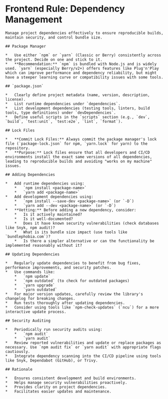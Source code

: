 # Frontend Rule: Dependency Management

    Manage project dependencies effectively to ensure reproducible builds, maintain security, and control bundle size.

    ## Package Manager

    *   Use either `npm` or `yarn` (Classic or Berry) consistently across the project. Decide on one and stick to it.
    *   **Recommendation:** `npm` is bundled with Node.js and is widely used. `yarn` (especially Berry/v2+) offers features like Plug'n'Play which can improve performance and dependency reliability, but might have a steeper learning curve or compatibility issues with some tools.

    ## `package.json`

    *   Clearly define project metadata (name, version, description, license).
    *   List runtime dependencies under `dependencies`.
    *   List development dependencies (testing tools, linters, build tools, type definitions) under `devDependencies`.
    *   Define useful scripts in the `scripts` section (e.g., `dev`, `build`, `test:unit`, `test:e2e`, `lint`, `format`).

    ## Lock Files

    *   **Commit Lock Files:** Always commit the package manager's lock file (`package-lock.json` for npm, `yarn.lock` for yarn) to the repository.
    *   **Purpose:** Lock files ensure that all developers and CI/CD environments install the exact same versions of all dependencies, leading to reproducible builds and avoiding "works on my machine" issues.

    ## Adding Dependencies

    *   Add runtime dependencies using:
        *   `npm install <package-name>`
        *   `yarn add <package-name>`
    *   Add development dependencies using:
        *   `npm install --save-dev <package-name>` (or `-D`)
        *   `yarn add --dev <package-name>` (or `-D`)
    *   **Vetting:** Before adding a new dependency, consider:
        *   Is it actively maintained?
        *   Is it well-documented?
        *   Does it have known security vulnerabilities (check databases like Snyk, npm audit)?
        *   What is its bundle size impact (use tools like `bundlephobia.com`)?
        *   Is there a simpler alternative or can the functionality be implemented reasonably without it?

    ## Updating Dependencies

    *   Regularly update dependencies to benefit from bug fixes, performance improvements, and security patches.
    *   Use commands like:
        *   `npm update`
        *   `npm outdated` (to check for outdated packages)
        *   `yarn upgrade`
        *   `yarn outdated`
    *   For major version updates, carefully review the library's changelog for breaking changes.
    *   Run tests thoroughly after updating dependencies.
    *   Consider using tools like `npm-check-updates` (`ncu`) for a more interactive update process.

    ## Security Auditing

    *   Periodically run security audits using:
        *   `npm audit`
        *   `yarn audit`
    *   Review reported vulnerabilities and update or replace packages as necessary. Use `npm audit fix` or `yarn audit` with appropriate flags cautiously.
    *   Integrate dependency scanning into the CI/CD pipeline using tools like Snyk, Dependabot (GitHub), or Trivy.

    ## Rationale

    *   Ensures consistent development and build environments.
    *   Helps manage security vulnerabilities proactively.
    *   Provides clarity on project dependencies.
    *   Facilitates easier updates and maintenance. 